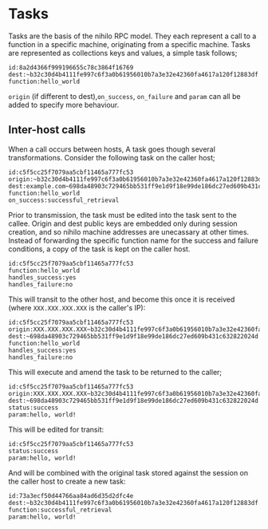 # Tasks

Tasks are the basis of the nihilo RPC model. They each represent a call to a function in a specific machine, originating from a specific machine. Tasks are represented as collections keys and values, a simple task follows;

```
id:8a2d4366f999196655c78c3864f16769
dest:~b32c30d4b4111fe997c6f3a0b61956010b7a3e32e42360fa4617a120f12883df
function:hello_world
```

`origin` (if different to dest),`on_success`, `on_failure` and `param` can all be added to specify more behaviour.

## Inter-host calls

When a call occurs between hosts, A task goes though several transformations. Consider the following task on the caller host;

```
id:c5f5cc25f7079aa5cbf11465a777fc53
origin:~b32c30d4b4111fe997c6f3a0b61956010b7a3e32e42360fa4617a120f12883df
dest:example.com~698da48903c729465bb531ff9e1d9f18e99de186dc27ed609b431c632822024d
function:hello_world
on_success:successful_retrieval
```

Prior to transmission, the task must be edited into the task sent to the callee. Origin and dest public keys are embedded only during session creation, and so nihilo machine addresses are unecassary at other times. Instead of forwarding the specific function name for the success and failure conditions, a copy of the task is kept on the caller host.

```
id:c5f5cc25f7079aa5cbf11465a777fc53
function:hello_world
handles_success:yes
handles_failure:no
```

This will transit to the other host, and become this once it is received (where `XXX.XXX.XXX.XXX` is the caller's IP):

```
id:c5f5cc25f7079aa5cbf11465a777fc53
origin:XXX.XXX.XXX.XXX~b32c30d4b4111fe997c6f3a0b61956010b7a3e32e42360fa4617a120f12883df
dest:~698da48903c729465bb531ff9e1d9f18e99de186dc27ed609b431c632822024d
function:hello_world
handles_success:yes
handles_failure:no
```

This will execute and amend the task to be returned to the caller;

```
id:c5f5cc25f7079aa5cbf11465a777fc53
origin:XXX.XXX.XXX.XXX~b32c30d4b4111fe997c6f3a0b61956010b7a3e32e42360fa4617a120f12883df
dest:~698da48903c729465bb531ff9e1d9f18e99de186dc27ed609b431c632822024d
status:success
param:hello, world!
```

This will be edited for transit:

```
id:c5f5cc25f7079aa5cbf11465a777fc53
status:success
param:hello, world!
```

And will be combined with the original task stored against the session on the caller host to create a new task:

```
id:73a3ecf50d44766aa84ad6d35d2dfc4e
dest:~b32c30d4b4111fe997c6f3a0b61956010b7a3e32e42360fa4617a120f12883df
function:successful_retrieval
param:hello, world!
```